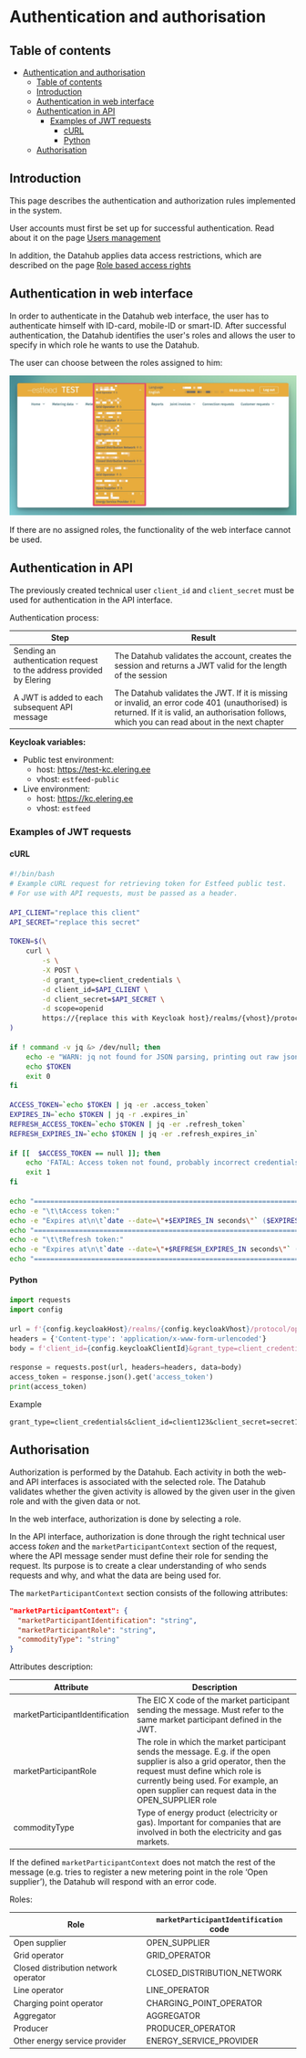 ﻿# Authentication and authorisation

## Table of contents

- [Authentication and authorisation](#authentication-and-authorisation)
  - [Table of contents](#table-of-contents)
  - [Introduction](#introduction)
  - [Authentication in web interface](#authentication-in-web-interface)
  - [Authentication in API](#authentication-in-api)
    - [Examples of JWT requests](#examples-of-jwt-requests)
      - [cURL](#curl)
      - [Python](#python)
  - [Authorisation](#authorisation)

## Introduction

This page describes the authentication and authorization rules implemented in the system.

User accounts must first be set up for successful authentication. Read about it on the page [Users management](03.02-users-management.md)

In addition, the Datahub applies data access restrictions, which are described on the page [Role based access rights](03.01-role-based-access-rights.md)

## Authentication in web interface

In order to authenticate in the Datahub web interface, the user has to authenticate himself with ID-card, mobile-ID or smart-ID. After successful authentication, the Datahub identifies the user's roles and allows the user to specify in which role he wants to use the Datahub.

The user can choose between the roles assigned to him:

![role-selector](../images/opp-ui/role-selector.jpg)

If there are no assigned roles, the functionality of the web interface cannot be used.

## Authentication in API

The previously created technical user `client_id` and `client_secret` must be used for authentication in the API interface.

Authentication process:

| Step                                                                 | Result                                                                                                                                                                                           |
|----------------------------------------------------------------------|--------------------------------------------------------------------------------------------------------------------------------------------------------------------------------------------------|
| Sending an authentication request to the address provided by Elering | The Datahub validates the account, creates the session and returns a JWT valid for the length of the session                                                                                     |
| A JWT is added to each subsequent API message                        | The Datahub validates the JWT. If it is missing or invalid, an error code 401 (unauthorised) is returned. If it is valid, an authorisation follows, which you can read about in the next chapter |

**Keycloak variables:**

- Public test environment:
  - host: https://test-kc.elering.ee
  - vhost: `estfeed-public`
- Live environment:
  - host: https://kc.elering.ee
  - vhost: `estfeed`

### Examples of JWT requests

#### cURL

```bash
#!/bin/bash
# Example cURL request for retrieving token for Estfeed public test.
# For use with API requests, must be passed as a header.

API_CLIENT="replace this client"
API_SECRET="replace this secret"

TOKEN=$(\
    curl \
        -s \
        -X POST \
        -d grant_type=client_credentials \
        -d client_id=$API_CLIENT \
        -d client_secret=$API_SECRET \
        -d scope=openid
        https://{replace this with Keycloak host}/realms/{vhost}/protocol/openid-connect/token \
)

if ! command -v jq &> /dev/null; then
    echo -e "WARN: jq not found for JSON parsing, printing out raw json\n"
    echo $TOKEN
    exit 0
fi

ACCESS_TOKEN=`echo $TOKEN | jq -er .access_token`
EXPIRES_IN=`echo $TOKEN | jq -r .expires_in`
REFRESH_ACCESS_TOKEN=`echo $TOKEN | jq -er .refresh_token`
REFRESH_EXPIRES_IN=`echo $TOKEN | jq -er .refresh_expires_in`

if [[  $ACCESS_TOKEN == null ]]; then
    echo 'FATAL: Access token not found, probably incorrect credentials.'
    exit 1
fi

echo "===================================================================================="
echo -e "\t\tAccess token:"
echo -e "Expires at\n\t`date --date=\"+$EXPIRES_IN seconds\"` ($EXPIRES_IN seconds)\n\nToken\n\t$ACCESS_TOKEN"
echo "===================================================================================="
echo -e "\t\tRefresh token:"
echo -e "Expires at\n\t`date --date=\"+$REFRESH_EXPIRES_IN seconds\"` ($REFRESH_EXPIRES_IN seconds)\n\nToken\n\t$REFRESH_ACCESS_TOKEN"
echo "===================================================================================="

```

#### Python

```python
import requests
import config

url = f'{config.keycloakHost}/realms/{config.keycloakVhost}/protocol/openid-connect/token'
headers = {'Content-type': 'application/x-www-form-urlencoded'}
body = f'client_id={config.keycloakClientId}&grant_type=client_credentials&client_secret={config.keycloakClientSecret}&scope=openid'

response = requests.post(url, headers=headers, data=body)
access_token = response.json().get('access_token')
print(access_token)
```

Example

```text
grant_type=client_credentials&client_id=client123&client_secret=secret123&scope=openid
```

## Authorisation

Authorization is performed by the Datahub. Each activity in both the web- and API interfaces is associated with the selected role. The Datahub validates whether the given activity is allowed by the given user in the given role and with the given data or not.

In the web interface, authorization is done by selecting a role.

In the API interface, authorization is done through the right technical user access *token* and the `marketParticipantContext` section of the request, where the API message sender must define their role for sending the request. Its purpose is to create a clear understanding of who sends requests and why, and what the data are being used for.

The `marketParticipantContext` section consists of the following attributes:

```json
"marketParticipantContext": {
  "marketParticipantIdentification": "string", 
  "marketParticipantRole": "string", 
  "commodityType": "string"
}
```

Attributes description:

| Attribute                       | Description                                                                                                                                                                                                                                              |
|---------------------------------|----------------------------------------------------------------------------------------------------------------------------------------------------------------------------------------------------------------------------------------------------------|
| marketParticipantIdentification | The EIC X code of the market participant sending the message. Must refer to the same market participant defined in the JWT.                                                                                                                              |
| marketParticipantRole           | The role in which the market participant sends the message. E.g. if the open supplier is also a grid operator, then the request must define which role is currently being used. For example, an open supplier can request data in the OPEN_SUPPLIER role |
| commodityType                   | Type of energy product (electricity or gas). Important for companies that are involved in both the electricity and gas markets.                                                                                                                          |

If the defined `marketParticipantContext` does not match the rest of the message (e.g. tries to register a new metering point in the role ‘Open supplier’), the Datahub will respond with an error code.

Roles:

| Role                                 | `marketParticipantIdentification` code |
|--------------------------------------|----------------------------------------|
| Open supplier                        | OPEN_SUPPLIER                          |
| Grid operator                        | GRID_OPERATOR                          |
| Closed distribution network operator | CLOSED_DISTRIBUTION_NETWORK            |
| Line operator                        | LINE_OPERATOR                          |
| Charging point operator              | CHARGING_POINT_OPERATOR                |
| Aggregator                           | AGGREGATOR                             |
| Producer                             | PRODUCER_OPERATOR                      |
| Other energy service provider        | ENERGY_SERVICE_PROVIDER                |
